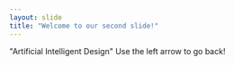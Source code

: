 ```yaml
---
layout: slide
title: "Welcome to our second slide!"
---
```

"Artificial Intelligent Design"
Use the left arrow to go back!
